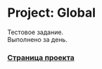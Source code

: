# Project: Global
Тестовое задание.   
Выполнено за день.

### [Страница проекта](https://dannylawn.github.io/global/) 
